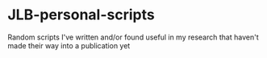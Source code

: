 # JLB-personal-scripts
Random scripts I've written and/or found useful in my research that haven't made their way into a publication yet
